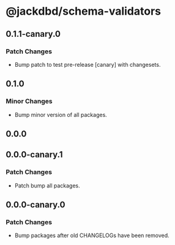 # @jackdbd/schema-validators

## 0.1.1-canary.0

### Patch Changes

- Bump patch to test pre-release [canary] with changesets.

## 0.1.0

### Minor Changes

- Bump minor version of all packages.

## 0.0.0

## 0.0.0-canary.1

### Patch Changes

- Patch bump all packages.

## 0.0.0-canary.0

### Patch Changes

- Bump packages after old CHANGELOGs have been removed.
